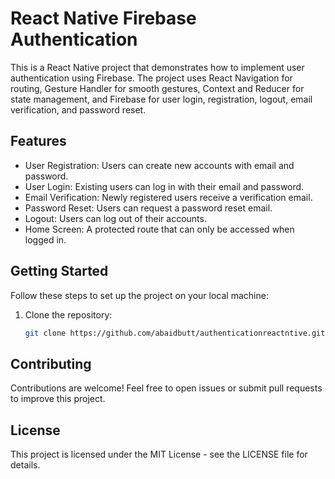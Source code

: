 # React Native Firebase Authentication

This is a React Native project that demonstrates how to implement user authentication using Firebase. The project uses React Navigation for routing, Gesture Handler for smooth gestures, Context and Reducer for state management, and Firebase for user login, registration, logout, email verification, and password reset.

## Features

- User Registration: Users can create new accounts with email and password.
- User Login: Existing users can log in with their email and password.
- Email Verification: Newly registered users receive a verification email.
- Password Reset: Users can request a password reset email.
- Logout: Users can log out of their accounts.
- Home Screen: A protected route that can only be accessed when logged in.

## Getting Started

Follow these steps to set up the project on your local machine:

1. Clone the repository:

   ```bash
   git clone https://github.com/abaidbutt/authenticationreactntive.git
## Contributing

Contributions are welcome! Feel free to open issues or submit pull requests to improve this project.

## License

This project is licensed under the MIT License - see the LICENSE file for details.
